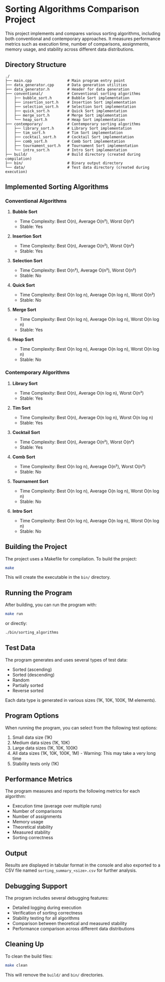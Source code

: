 # Sorting Algorithms Comparison Project

This project implements and compares various sorting algorithms, including both conventional and contemporary approaches. It measures performance metrics such as execution time, number of comparisons, assignments, memory usage, and stability across different data distributions.

## Directory Structure

```
./
├── main.cpp                # Main program entry point
├── data_generator.cpp      # Data generation utilities
├── data_generator.h        # Header for data generation
├── conventional/           # Conventional sorting algorithms
│   ├── bubble_sort.h       # Bubble Sort implementation
│   ├── insertion_sort.h    # Insertion Sort implementation
│   ├── selection_sort.h    # Selection Sort implementation
│   ├── quick_sort.h        # Quick Sort implementation
│   ├── merge_sort.h        # Merge Sort implementation
│   └── heap_sort.h         # Heap Sort implementation
├── contemporary/           # Contemporary sorting algorithms
│   ├── library_sort.h      # Library Sort implementation
│   ├── tim_sort.h          # Tim Sort implementation
│   ├── cocktail_sort.h     # Cocktail Sort implementation
│   ├── comb_sort.h         # Comb Sort implementation
│   ├── tournament_sort.h   # Tournament Sort implementation
│   └── intro_sort.h        # Intro Sort implementation
├── build/                  # Build directory (created during compilation)
├── bin/                    # Binary output directory
└── data/                   # Test data directory (created during execution)
```

## Implemented Sorting Algorithms

### Conventional Algorithms

1. **Bubble Sort**
   - Time Complexity: Best O(n), Average O(n²), Worst O(n²)
   - Stable: Yes

2. **Insertion Sort**
   - Time Complexity: Best O(n), Average O(n²), Worst O(n²)
   - Stable: Yes

3. **Selection Sort**
   - Time Complexity: Best O(n²), Average O(n²), Worst O(n²)
   - Stable: No

4. **Quick Sort**
   - Time Complexity: Best O(n log n), Average O(n log n), Worst O(n²)
   - Stable: No

5. **Merge Sort**
   - Time Complexity: Best O(n log n), Average O(n log n), Worst O(n log n)
   - Stable: Yes

6. **Heap Sort**
   - Time Complexity: Best O(n log n), Average O(n log n), Worst O(n log n)
   - Stable: No

### Contemporary Algorithms

1. **Library Sort**
   - Time Complexity: Best O(n), Average O(n log n), Worst O(n²)
   - Stable: Yes

2. **Tim Sort**
   - Time Complexity: Best O(n), Average O(n log n), Worst O(n log n)
   - Stable: Yes

3. **Cocktail Sort**
   - Time Complexity: Best O(n), Average O(n²), Worst O(n²)
   - Stable: Yes

4. **Comb Sort**
   - Time Complexity: Best O(n log n), Average O(n²), Worst O(n²)
   - Stable: No

5. **Tournament Sort**
   - Time Complexity: Best O(n log n), Average O(n log n), Worst O(n log n)
   - Stable: No

6. **Intro Sort**
   - Time Complexity: Best O(n log n), Average O(n log n), Worst O(n log n)
   - Stable: No

## Building the Project

The project uses a Makefile for compilation. To build the project:

```bash
make
```

This will create the executable in the `bin/` directory.

## Running the Program

After building, you can run the program with:

```bash
make run
```

or directly:

```bash
./bin/sorting_algorithms
```

## Test Data

The program generates and uses several types of test data:
- Sorted (ascending)
- Sorted (descending)
- Random
- Partially sorted
- Reverse sorted

Each data type is generated in various sizes (1K, 10K, 100K, 1M elements).

## Program Options

When running the program, you can select from the following test options:

1. Small data size (1K)
2. Medium data sizes (1K, 10K)
3. Large data sizes (1K, 10K, 100K)
4. All data sizes (1K, 10K, 100K, 1M) - Warning: This may take a very long time
5. Stability tests only (1K)

## Performance Metrics

The program measures and reports the following metrics for each algorithm:
- Execution time (average over multiple runs)
- Number of comparisons
- Number of assignments
- Memory usage
- Theoretical stability
- Measured stability
- Sorting correctness

## Output

Results are displayed in tabular format in the console and also exported to a CSV file named `sorting_summary_<size>.csv` for further analysis.

## Debugging Support

The program includes several debugging features:
- Detailed logging during execution
- Verification of sorting correctness
- Stability testing for all algorithms
- Comparison between theoretical and measured stability
- Performance comparison across different data distributions

## Cleaning Up

To clean the build files:

```bash
make clean
```

This will remove the `build/` and `bin/` directories.
